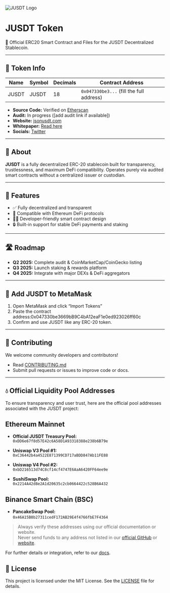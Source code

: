 ![JUSDT Logo](https://gateway.pinata.cloud/ipfs/QmYAJadTJNxKaejM9WRoa98giaJj3Bgk4YeMiqBZmFbdqg)

# JUSDT Token

🚀 Official ERC20 Smart Contract and Files for the JUSDT Decentralized Stablecoin.

---

## 📄 Token Info

| Name  | Symbol | Decimals | Contract Address                         |
|-------|--------|----------|------------------------------------------|
| JUSDT | JUSDT  | 18       | `0x047330be3...` (fill the full address) |

- **Source Code:** Verified on [Etherscan](https://etherscan.io/address/0x047330be3...)
- **Audit:** In progress ([add audit link if available])
- **Website:** [jsonusdt.com](https://jsonusdt.com)
- **Whitepaper:** [Read here](#)
- **Socials:** [Twitter](https://twitter.com/Jusdt_io)

---

## 🧠 About

**JUSDT** is a fully decentralized ERC-20 stablecoin built for transparency, trustlessness, and maximum DeFi compatibility. Operates purely via audited smart contracts without a centralized issuer or custodian.

---

## 🔐 Features

- ✅ Fully decentralized and transparent
- 🔗 Compatible with Ethereum DeFi protocols
- 🧑‍💻 Developer-friendly smart contract design
- 🔒 Built-in support for stable DeFi payments and staking

---

## 🛣️ Roadmap

- **Q2 2025:** Complete audit & CoinMarketCap/CoinGecko listing  
- **Q3 2025:** Launch staking & rewards platform  
- **Q4 2025:** Integrate with major DEXs & DeFi aggregators  

---

## 🦊 Add JUSDT to MetaMask

1. Open MetaMask and click “Import Tokens”
2. Paste the contract address:0x047330be3669bB9C4bA12eaF1e0ed923026ff60c 
3. Confirm and use JUSDT like any ERC-20 token.

---

## 🤝 Contributing

We welcome community developers and contributors!

- Read [CONTRIBUTING.md](CONTRIBUTING.md)
- Submit pull requests or issues to improve code or docs.

---

## 💧 Official Liquidity Pool Addresses

To ensure transparency and user trust, here are the official pool addresses associated with the JUSDT project:

## Ethereum Mainnet

- **Official JUSDT Treasury Pool:**  
  `0xDD6e67f8d57E42c6A58D1A93318388e238b6B79e`

- **Uniswap V3 Pool #1:**  
  `0xC36442b4a4522E871399CD717aBDD847Ab11FE88`

- **Uniswap V4 Pool #2:**  
  `0xbD216513d74C8cf14cf4747E6AaA6420FF64ee9e`

- **SushiSwap Pool:**  
  `0x2214A42d8e2A1d20635c2cb0664422c528B6A432`

## Binance Smart Chain (BSC)

- **PancakeSwap Pool:**  
  `0x46A15B0b27311cedF172AB29E4f4766fbE7F4364`

> Always verify these addresses using our official documentation or website.  
> Never send funds to any address not listed in our [official GitHub](https://github.com/jusdt-io) or [website](https://jsonusdt.com).


For further details or integration, refer to our [docs](https://github.com/jusdt-io/JUSDT-API-Access).


## 📄 License

This project is licensed under the MIT License. See the [LICENSE](LICENSE) file for details.


